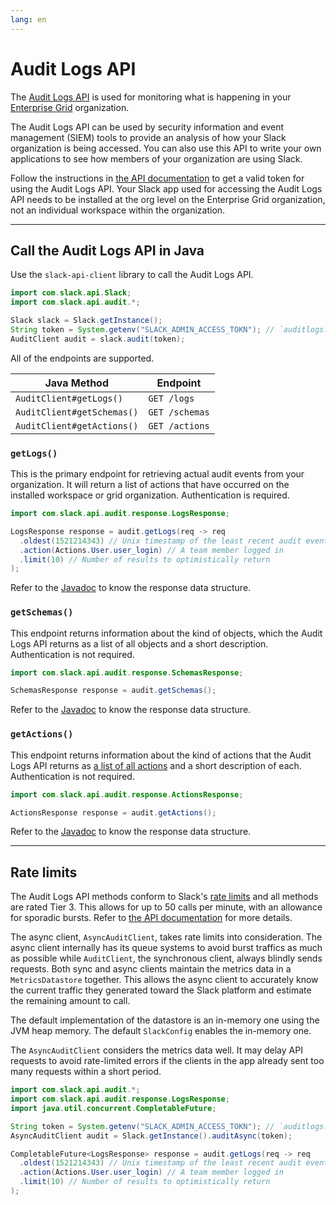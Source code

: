```yaml
---
lang: en
---
```


# Audit Logs API

The [Audit Logs API](https://api.lack.com/docs/audit-logs-api) is used for monitoring what is happening in your [Enterprise Grid](/enterprise-grid/) organization.

The Audit Logs API can be used by security information and event management (SIEM) tools to provide an analysis of how your Slack organization is being accessed. You can also use this API to write your own applications to see how members of your organization are using Slack.

Follow the instructions in [the API documentation](/admins/audit-logs-api) to get a valid token for using the Audit Logs API. Your Slack app used for accessing the Audit Logs API needs to be installed at the org level on the Enterprise Grid organization, not an individual workspace within the organization.

---
## Call the Audit Logs API in Java

Use the `slack-api-client` library to call the Audit Logs API.

```java
import com.slack.api.Slack;
import com.slack.api.audit.*;

Slack slack = Slack.getInstance();
String token = System.getenv("SLACK_ADMIN_ACCESS_TOKN"); // `auditlogs:read` scope required
AuditClient audit = slack.audit(token);
```

All of the endpoints are supported.

|Java Method|Endpoint|
|-|-|
|`AuditClient#getLogs()`|`GET /logs`|
|`AuditClient#getSchemas()`|`GET /schemas`|
|`AuditClient#getActions()`|`GET /actions`|

### `getLogs()`

This is the primary endpoint for retrieving actual audit events from your organization. It will return a list of actions that have occurred on the installed workspace or grid organization. Authentication is required.

```java
import com.slack.api.audit.response.LogsResponse;

LogsResponse response = audit.getLogs(req -> req
  .oldest(1521214343) // Unix timestamp of the least recent audit event to include (inclusive)
  .action(Actions.User.user_login) // A team member logged in
  .limit(10) // Number of results to optimistically return
);
```

Refer to the [Javadoc](https://oss.sonatype.org/service/local/repositories/releases/archive/com/slack/api/slack-api-client/sdkLatestVersion/slack-api-client-sdkLatestVersion-javadoc.jar/!/com/slack/api/audit/response/LogsResponse.html) to know the response data structure.

### `getSchemas()`

This endpoint returns information about the kind of objects, which the Audit Logs API returns as a list of all objects and a short description. Authentication is not required.

```java
import com.slack.api.audit.response.SchemasResponse;

SchemasResponse response = audit.getSchemas();
```

Refer to the [Javadoc](https://oss.sonatype.org/service/local/repositories/releases/archive/com/slack/api/slack-api-client/sdkLatestVersion/slack-api-client-sdkLatestVersion-javadoc.jar/!/com/slack/api/audit/response/SchemasResponse.html) to know the response data structure.

### `getActions()`

This endpoint returns information about the kind of actions that the Audit Logs API returns as [a list of all actions](https://oss.sonatype.org/service/local/repositories/releases/archive/com/slack/api/slack-api-client/sdkLatestVersion/slack-api-client-sdkLatestVersion-javadoc.jar/!/com/slack/api/audit/Actions.html) and a short description of each. Authentication is not required.

```java
import com.slack.api.audit.response.ActionsResponse;

ActionsResponse response = audit.getActions();
```

Refer to the [Javadoc](https://oss.sonatype.org/service/local/repositories/releases/archive/com/slack/api/slack-api-client/sdkLatestVersion/slack-api-client-sdkLatestVersion-javadoc.jar/!/com/slack/api/audit/response/ActionsResponse.html) to know the response data structure.


---
## Rate limits

The Audit Logs API methods conform to Slack's [rate limits](/apis/web-api/rate-limits) and all methods are rated Tier 3. This allows for up to 50 calls per minute, with an allowance for sporadic bursts. Refer to [the API documentation](/admins/audit-logs-api) for more details.

The async client, `AsyncAuditClient`, takes rate limits into consideration. The async client internally has its queue systems to avoid burst traffics as much as possible while `AuditClient`, the synchronous client, always blindly sends requests. Both sync and async clients maintain the metrics data in a `MetricsDatastore` together. This allows the async client to accurately know the current traffic they generated toward the Slack platform and estimate the remaining amount to call.

The default implementation of the datastore is an in-memory one using the JVM heap memory. The default `SlackConfig` enables the in-memory one. 

The `AsyncAuditClient` considers the metrics data well. It may delay API requests to avoid rate-limited errors if the clients in the app already sent too many requests within a short period.

```java
import com.slack.api.audit.*;
import com.slack.api.audit.response.LogsResponse;
import java.util.concurrent.CompletableFuture;

String token = System.getenv("SLACK_ADMIN_ACCESS_TOKN"); // `auditlogs:read` scope required
AsyncAuditClient audit = Slack.getInstance().auditAsync(token);

CompletableFuture<LogsResponse> response = audit.getLogs(req -> req
  .oldest(1521214343) // Unix timestamp of the least recent audit event to include (inclusive)
  .action(Actions.User.user_login) // A team member logged in
  .limit(10) // Number of results to optimistically return
);
```